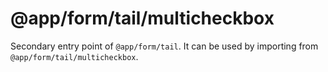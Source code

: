 # @app/form/tail/multicheckbox

Secondary entry point of `@app/form/tail`. It can be used by importing from `@app/form/tail/multicheckbox`.
